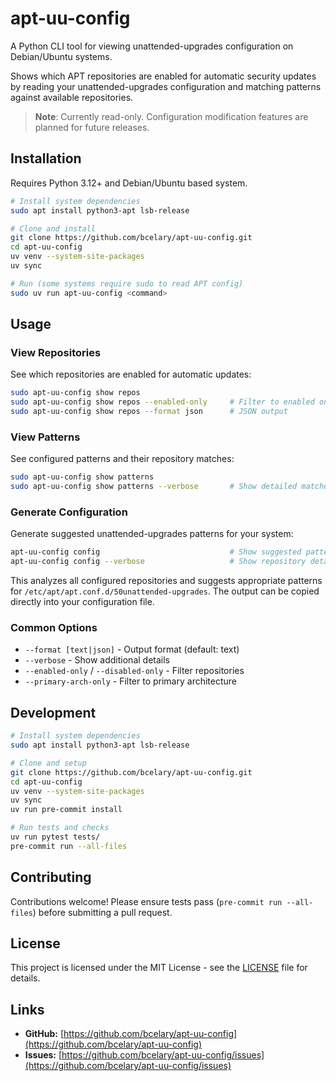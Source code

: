 # apt-uu-config

A Python CLI tool for viewing unattended-upgrades configuration on Debian/Ubuntu systems.

Shows which APT repositories are enabled for automatic security updates by reading your unattended-upgrades configuration and matching patterns against available repositories.

> **Note**: Currently read-only. Configuration modification features are planned for future releases.

## Installation

Requires Python 3.12+ and Debian/Ubuntu based system.

```sh
# Install system dependencies
sudo apt install python3-apt lsb-release

# Clone and install
git clone https://github.com/bcelary/apt-uu-config.git
cd apt-uu-config
uv venv --system-site-packages
uv sync

# Run (some systems require sudo to read APT config)
sudo uv run apt-uu-config <command>
```

## Usage

### View Repositories

See which repositories are enabled for automatic updates:

```bash
sudo apt-uu-config show repos
sudo apt-uu-config show repos --enabled-only     # Filter to enabled only
sudo apt-uu-config show repos --format json      # JSON output
```

### View Patterns

See configured patterns and their repository matches:

```bash
sudo apt-uu-config show patterns
sudo apt-uu-config show patterns --verbose       # Show detailed matches
```

### Generate Configuration

Generate suggested unattended-upgrades patterns for your system:

```bash
apt-uu-config config                             # Show suggested patterns
apt-uu-config config --verbose                   # Show repository details as comments
```

This analyzes all configured repositories and suggests appropriate patterns for `/etc/apt/apt.conf.d/50unattended-upgrades`. The output can be copied directly into your configuration file.

### Common Options

- `--format [text|json]` - Output format (default: text)
- `--verbose` - Show additional details
- `--enabled-only` / `--disabled-only` - Filter repositories
- `--primary-arch-only` - Filter to primary architecture

## Development

```sh
# Install system dependencies
sudo apt install python3-apt lsb-release

# Clone and setup
git clone https://github.com/bcelary/apt-uu-config.git
cd apt-uu-config
uv venv --system-site-packages
uv sync
uv run pre-commit install

# Run tests and checks
uv run pytest tests/
pre-commit run --all-files
```

## Contributing

Contributions welcome! Please ensure tests pass (`pre-commit run --all-files`) before submitting a pull request.

## License

This project is licensed under the MIT License - see the [LICENSE](LICENSE) file for details.

## Links

- **GitHub:** [https://github.com/bcelary/apt-uu-config](https://github.com/bcelary/apt-uu-config)
- **Issues:** [https://github.com/bcelary/apt-uu-config/issues](https://github.com/bcelary/apt-uu-config/issues)
